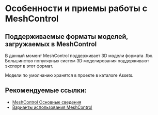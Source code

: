 # Особенности и приемы работы с MeshControl

## Поддерживаемые форматы моделей, загружаемых в MeshControl

В данный момент MeshControl поддерживает 3D модели формата .fbx. Большинство популярных систем 3D моделирования поддерживают экспорт в этот формат.

Модели по умолчанию хранятся в проекте в каталоге Assets.



## Рекомендуемые ссылки:

- [MeshControl Основные сведения](README.md)
- [Варианты использования MeshControl](presentations.md)



